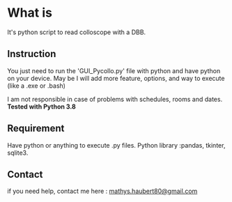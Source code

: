 # What is
It's python script to read colloscope with a DBB.

## Instruction

You just need to run the 'GUI_Pycollo.py' file with python and have python on your device.
May be I will add more feature, options, and way to execute (like a .exe or .bash)

I am not responsible in case of problems with schedules, rooms and dates.
**Tested with Python 3.8**

## Requirement
Have python or anything to execute .py files.
Python library :pandas, tkinter, sqlite3.

## Contact 
if you need help, contact me here :
mathys.haubert80@gmail.com
